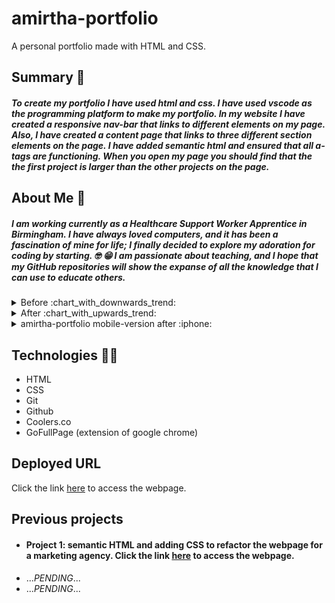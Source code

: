 # amirtha-portfolio
A personal portfolio made with HTML and CSS. 


## Summary :bookmark:

##### To create my portfolio I have used html and css. I have used vscode as the programming platform to make my portfolio. In my website I have created a responsive nav-bar that links to different elements on my page. Also, I have created a content page that links to three different section elements on the page. I have added semantic html and ensured that all a-tags are functioning. When you open my page you should find that the the first project is larger than the other projects on the page. 

## About Me :microscope:

##### I am working currently as a Healthcare Support Worker Apprentice in Birmingham. I have always loved computers, and it has been a fascination of mine for life; I finally decided to explore my adoration for coding by starting. :nerd_face: :grin: I am passionate about teaching, and I hope that my GitHub repositories will show the expanse of all the knowledge that I can use to educate others.

<details>
<summary>Before :chart_with_downwards_trend: 
</summary>

### amirtha-portfolio  before![My portfolio before](./assets/images/amirtha-portfolio%20before.png "before")

</details>

<details> 
<summary> After :chart_with_upwards_trend: </summary>

### amirtha-portfolio after![ My portfolio after](./assets/images/amirtha-portfolio%20after.png "after :computer:")
</details>

<details> 
<summary> amirtha-portfolio mobile-version after :iphone: 
</summary>

### amirtha-portfolio after![ My portfolio after](./assets/images/amirtha-portfolio-mobileversion.png "after")

</details>

## Technologies :woman_technologist:

- HTML
- CSS
- Git
- Github
- Coolers.co
- GoFullPage (extension of google chrome)

## Deployed URL 

Click the link [here](https://amirtha-coder.github.io/amirtha-portfolio/) to access the webpage.

## Previous projects

- #### Project 1: semantic HTML and adding CSS to refactor the webpage for a marketing agency. Click the link [here](https://winner-am1.github.io/semantic_html_refactor/) to access the webpage.
- ...*PENDING*...
-  ...*PENDING*...